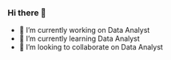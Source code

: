 ### Hi there 👋
- 🔭 I’m currently working on Data Analyst
- 🌱 I’m currently learning Data Analyst
- 👯 I’m looking to collaborate on Data Analyst





